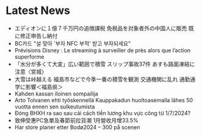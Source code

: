 # Latest News
-  エディオンに１億７千万円の追徴課税 免税品を対象者外の中国人に販売 既に修正申告し納付
-  BC카드 "설 맞아 '부자 NFC 부적' 받고 부자되세요"
-  Prévisions Disney : Le streaming à surveiller de près alors que l’action superforme
-  「水分が多くて大変」広い範囲で積雪 スリップ事故37件 あすも路面凍結に注意〈宮城〉
-  大雪は峠越える 福島市などで今季一番の積雪を観測 交通機関に乱れ 通勤通学に影響＜福島県＞
-  Kahden kassan iloinen sompailija
-  Arto Tolvanen ehti työskennellä Kauppakadun huoltoasemalla lähes 50 vuotta ennen sen sulkeutumista
-  Đóng BHXH ra sao sau cải cách tiền lương khu vực công từ 1/7/2024?
-  致伸受惠PC急單及春節前拉貨潮 1月營收月增33.5%
-  Har store planer etter Bodø2024 – 300 på scenen
